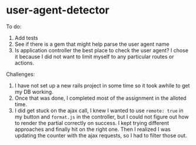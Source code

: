 # user-agent-detector

To do:

1. Add tests
2. See if there is a gem that might help parse the user agent name
3. Is application controller the best place to check the user agent? I chose it because I did not want to limit myself to any particular routes or actions.

Challenges:

1. I have not set up a new rails project in some time so it took awhile to get my DB working.
2. Once that was done, I completed most of the assignment in the alloted time.
3. I did get stuck on the ajax call, I knew I wanted to use `remote: true` in my button and `format.js` in the controller, but I could not figure out how to render the partial correctly on success. I kept trying different approaches and finally hit on the right one. Then I realized I was updating the counter with the ajax requests, so I had to filter those out.
